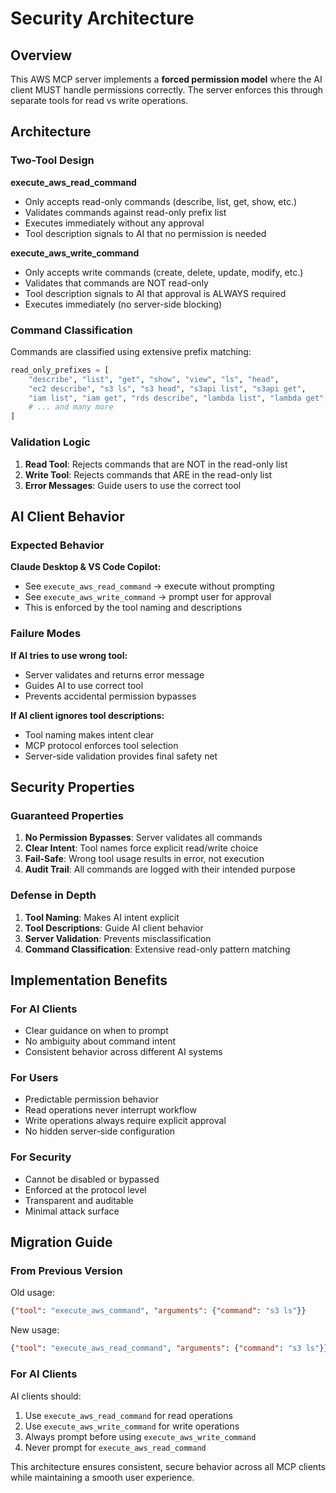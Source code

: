 # Security Architecture

## Overview

This AWS MCP server implements a **forced permission model** where the AI client MUST handle permissions correctly. The server enforces this through separate tools for read vs write operations.

## Architecture

### Two-Tool Design

**execute_aws_read_command**
- Only accepts read-only commands (describe, list, get, show, etc.)
- Validates commands against read-only prefix list
- Executes immediately without any approval
- Tool description signals to AI that no permission is needed

**execute_aws_write_command**
- Only accepts write commands (create, delete, update, modify, etc.)
- Validates that commands are NOT read-only
- Tool description signals to AI that approval is ALWAYS required
- Executes immediately (no server-side blocking)

### Command Classification

Commands are classified using extensive prefix matching:

```python
read_only_prefixes = [
    "describe", "list", "get", "show", "view", "ls", "head",
    "ec2 describe", "s3 ls", "s3 head", "s3api list", "s3api get",
    "iam list", "iam get", "rds describe", "lambda list", "lambda get",
    # ... and many more
]
```

### Validation Logic

1. **Read Tool**: Rejects commands that are NOT in the read-only list
2. **Write Tool**: Rejects commands that ARE in the read-only list
3. **Error Messages**: Guide users to use the correct tool

## AI Client Behavior

### Expected Behavior

**Claude Desktop & VS Code Copilot:**
- See `execute_aws_read_command` → execute without prompting
- See `execute_aws_write_command` → prompt user for approval
- This is enforced by the tool naming and descriptions

### Failure Modes

**If AI tries to use wrong tool:**
- Server validates and returns error message
- Guides AI to use correct tool
- Prevents accidental permission bypasses

**If AI client ignores tool descriptions:**
- Tool naming makes intent clear
- MCP protocol enforces tool selection
- Server-side validation provides final safety net

## Security Properties

### Guaranteed Properties

1. **No Permission Bypasses**: Server validates all commands
2. **Clear Intent**: Tool names force explicit read/write choice
3. **Fail-Safe**: Wrong tool usage results in error, not execution
4. **Audit Trail**: All commands are logged with their intended purpose

### Defense in Depth

1. **Tool Naming**: Makes AI intent explicit
2. **Tool Descriptions**: Guide AI client behavior
3. **Server Validation**: Prevents misclassification
4. **Command Classification**: Extensive read-only pattern matching

## Implementation Benefits

### For AI Clients
- Clear guidance on when to prompt
- No ambiguity about command intent
- Consistent behavior across different AI systems

### For Users
- Predictable permission behavior
- Read operations never interrupt workflow
- Write operations always require explicit approval
- No hidden server-side configuration

### For Security
- Cannot be disabled or bypassed
- Enforced at the protocol level
- Transparent and auditable
- Minimal attack surface

## Migration Guide

### From Previous Version

Old usage:
```json
{"tool": "execute_aws_command", "arguments": {"command": "s3 ls"}}
```

New usage:
```json
{"tool": "execute_aws_read_command", "arguments": {"command": "s3 ls"}}
```

### For AI Clients

AI clients should:
1. Use `execute_aws_read_command` for read operations
2. Use `execute_aws_write_command` for write operations
3. Always prompt before using `execute_aws_write_command`
4. Never prompt for `execute_aws_read_command`

This architecture ensures consistent, secure behavior across all MCP clients while maintaining a smooth user experience.